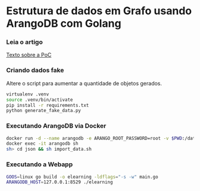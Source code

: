 # Estrutura de dados em Grafo usando ArangoDB com Golang

### Leia o artigo

[Texto sobre a PoC](POST.MD)

### Criando dados fake

Altere o script para aumentar a quantidade de objetos gerados.

```sh
virtualenv .venv
source .venv/bin/activate
pip install -r requirements.txt
python generate_fake_data.py
```

### Executando ArangoDB via Docker

```sh
docker run -d --name arangodb -e ARANGO_ROOT_PASSWORD=root -v $PWD:/data --workdir=/data -p 8529:8529 arangodb
docker exec -it arangodb sh
sh> cd json && sh import_data.sh
```

### Executando a Webapp

```sh
GOOS=linux go build -o elearning -ldflags="-s -w" main.go
ARANGODB_HOST=127.0.0.1:8529 ./elearning
```

